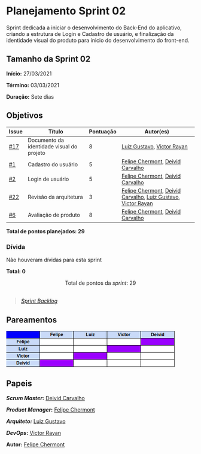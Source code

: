 # Planejamento Sprint 02

Sprint dedicada a iniciar o desenvolvimento do Back-End do aplicativo, criando a estrutura de Login e Cadastro de usuário, e finalização da identidade visual do produto para inicio do desenvolvimento do front-end.

## Tamanho da Sprint 02

**Início:** 27/03/2021

**Término:** 03/03/2021

**Duração:** Sete dias

## Objetivos

<div class="full-width">


| Issue | Título | Pontuação | Autor(es) |
|---|---|---|---|
|[#17](https://github.com/AvaInsta/docs/issues/17)| Documento da identidade visual do projeto | 8 | [Luiz Gustavo](https://github.com/LuizGustavoFR), [Victor Rayan](https://github.com/victor-rayan) |
|[#1](https://github.com/AvaInsta/webApp/issues/1)| Cadastro do usuário  | 5 | [Felipe Chermont](https://github.com/chermont04), [Deivid Carvalho](https://github.com/kabalzin) |
|[#2](https://github.com/AvaInsta/webApp/issues/2)| Login de usuário  | 5 | [Felipe Chermont](https://github.com/chermont04), [Deivid Carvalho](https://github.com/kabalzin) |
|[#22](https://github.com/AvaInsta/webApp/issues/22)| Revisão da arquitetura  | 3 | [Felipe Chermont](https://github.com/chermont04), [Deivid Carvalho](https://github.com/kabalzin), [Luiz Gustavo](https://github.com/LuizGustavoFR), [Victor Rayan](https://github.com/victor-rayan) |
|[#6](https://github.com/AvaInsta/webApp/issues/6)| Avaliação de produto   | 8 | [Felipe Chermont](https://github.com/chermont04), [Deivid Carvalho](https://github.com/kabalzin) |

</div>

<b>Total de pontos planejados: 29 </b>  

### Dívida

Não houveram dívidas para esta sprint

<b>Total: 0</b> 


<div style="text-align: center"> Total de pontos da <i>sprint</i>: 29 </div> <br>

<!---Colocar no link abaixo as issues alocadas no milestone da Sprint--->
> [_Sprint_ _Backlog_](https://github.com/AvaInsta/webApp/milestone/2)  

## Pareamentos

![Pareamento](../../imgs/pareamentos/sprint02.jpeg)

## Papeis

***Scrum Master*:** [Deivid Carvalho](https://github.com/kabalzin)

***Product Manager*:** [Felipe Chermont](https://github.com/chermont04)

***Arquiteto:*** [Luiz Gustavo](https://github.com/LuizGustavoFR)

***DevOps*:** [Victor Rayan](https://github.com/victor-rayan)


**Autor:** [Felipe Chermont](https://github.com/chermont04)
